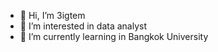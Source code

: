 - 👋 Hi, I’m 3igtem
- 👀 I’m interested in data analyst 
- 🌱 I’m currently learning in Bangkok University

<!---
3igtem/3igtem is a ✨ special ✨ repository because its `README.md` (this file) appears on your GitHub profile.
You can click the Preview link to take a look at your changes.
--->
